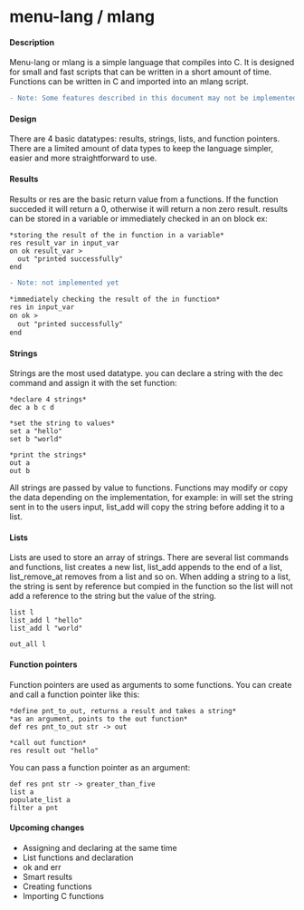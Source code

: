 # menu-lang / mlang

#### Description
Menu-lang or mlang is a simple language that compiles into C. 
It is designed for small and fast scripts that can be written in a short amount of time. 
Functions can be written in C and imported into an mlang script. 
```diff
- Note: Some features described in this document may not be implemented yet.
```

#### Design
There are 4 basic datatypes: results, strings, lists, and function pointers. There are a limited amount of data types to keep the language simpler, easier and more straightforward to use.

#### Results
Results or res are the basic return value from a functions. If the function succeded it will return a 0, otherwise it will return a non zero result. results can be stored in a variable or immediately checked in an on block ex:
```
*storing the result of the in function in a variable*
res result_var in input_var
on ok result_var >
  out "printed successfully"
end
```
``` diff
- Note: not implemented yet

*immediately checking the result of the in function*
res in input_var
on ok >
  out "printed successfully"
end
```

#### Strings
Strings are the most used datatype. you can declare a string with the dec command and assign it with the set function:
```
*declare 4 strings*
dec a b c d

*set the string to values*
set a "hello"
set b "world"

*print the strings*
out a
out b
```

All strings are passed by value to functions. Functions may modify or copy the data depending on the implementation, for example: in will set the string sent in to the users input, list_add will copy the string before adding it to a list.

#### Lists
Lists are used to store an array of strings. There are several list commands and functions, list creates a new list, list_add appends to the end of a list, list_remove_at removes from a list and so on. When adding a string to a list, the string is sent by reference but compied in the function so the list will not add a reference to the string but the value of the string.
```
list l
list_add l "hello"
list_add l "world"

out_all l
```

#### Function pointers
Function pointers are used as arguments to some functions. You can create and call a function pointer like this:
```
*define pnt_to_out, returns a result and takes a string*
*as an argument, points to the out function*
def res pnt_to_out str -> out

*call out function*
res result out "hello"
```

You can pass a function pointer as an argument:

```
def res pnt str -> greater_than_five
list a
populate_list a
filter a pnt
```

#### Upcoming changes
- Assigning and declaring at the same time
- List functions and declaration
- ok and err
- Smart results
- Creating functions
- Importing C functions
